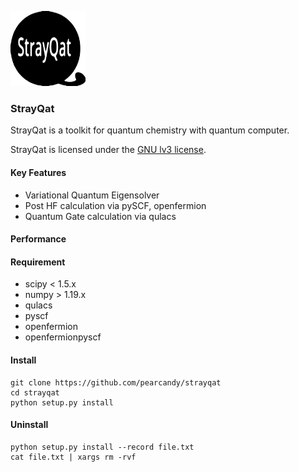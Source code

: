 
![strayqat_logo](https://github.com/pearcandy/strayqat/blob/master/img/logo.png?raw=true)

### StrayQat

StrayQat is a toolkit for quantum chemistry with quantum computer.

StrayQat is licensed under the [GNU lv3 license](https://github.com/pearcandy/strayqat/blob/master/LICENSE).

#### Key Features
- Variational Quantum Eigensolver
- Post HF calculation via pySCF, openfermion
- Quantum Gate calculation via qulacs

#### Performance

#### Requirement
- scipy < 1.5.x
- numpy > 1.19.x
- qulacs
- pyscf
- openfermion
- openfermionpyscf

#### Install
```
git clone https://github.com/pearcandy/strayqat
cd strayqat
python setup.py install
```

#### Uninstall
```
python setup.py install --record file.txt  
cat file.txt | xargs rm -rvf
```

